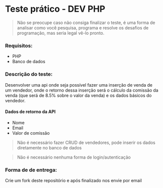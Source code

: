 # Teste prático - DEV PHP

> Não se preocupe caso não consiga finalizar o teste, é uma forma de analisar como você pesquisa, programa e resolve os desafios de programação, mas seria legal vê-lo pronto.

### Requisitos:
- PHP
- Banco de dados

### Descrição do teste:

Desenvolver uma api onde seja possível fazer uma inserção de venda de um vendedor, onde o retorno dessa inserção será o cálculo da comissão da venda (que será de 8.5% sobre o valor da venda) e os dados básicos do vendedor.

#### Dados de retorno da API
- Nome
- Email
- Valor de comissão


> Não é necessário fazer CRUD de vendedores, pode inserir os dados diretamente no banco de dados

> Não é necessário nenhuma forma de login/autenticação

### Forma de de entrega:

Crie um fork deste repositório e após finalizado nos envie por email

